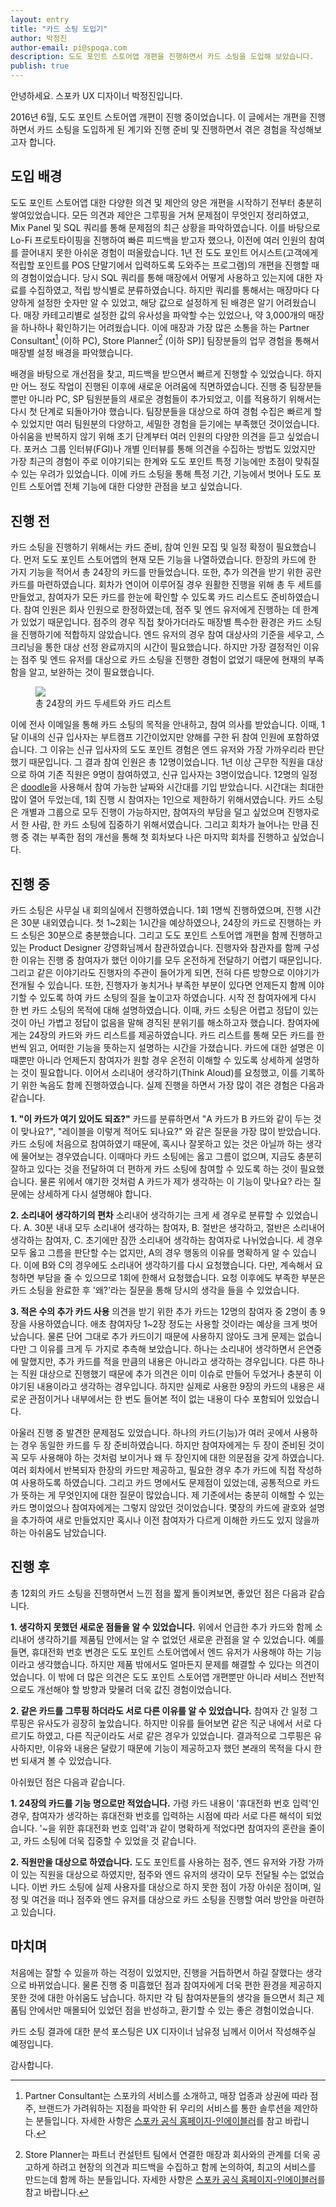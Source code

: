 ```yaml
---
layout: entry
title: "카드 소팅 도입기"
author: 박정진
author-email: pi@spoqa.com
description: 도도 포인트 스토어앱 개편을 진행하면서 카드 소팅을 도입해 보았습니다.
publish: true
---
```

안녕하세요. 스포카 UX 디자이너 박정진입니다.

2016년 6월, 도도 포인트 스토어앱 개편이 진행 중이었습니다. 이 글에서는 개편을 진행하면서 카드 소팅을 도입하게 된 계기와 진행 준비 및 진행하면서 겪은 경험을 작성해보고자 합니다.


## 도입 배경

도도 포인트 스토어앱 대한 다양한 의견 및 제안의 양은 개편을 시작하기 전부터 충분히 쌓여있었습니다. 모든 의견과 제안은 그루핑을 거쳐 문제점이 무엇인지 정리하였고, Mix Panel 및 SQL 쿼리를 통해 문제점의 최근 상황을 파악하였습니다. 이를 바탕으로 Lo-Fi 프로토타이핑을 진행하여 빠른 피드백을 받고자 했으나, 이전에 여러 인원의 참여를 끌어내지 못한 아쉬운 경험이 떠올랐습니다.
1년 전 도도 포인트 어시스트(고객에게 적립할 포인트를 POS 단말기에서 입력하도록 도와주는 프로그램)의 개편을 진행할 때의 경험이었습니다. 당시 SQL 쿼리를 통해 매장에서 어떻게 사용하고 있는지에 대한 자료를 수집하였고, 적립 방식별로 분류하였습니다. 하지만 쿼리를 통해서는 매장마다 다양하게 설정한 숫자만 알 수 있었고, 해당 값으로 설정하게 된 배경은 알기 어려웠습니다. 매장 카테고리별로 설정한 값의 유사성을 파악할 수는 있었으나, 약 3,000개의 매장을 하나하나 확인하기는 어려웠습니다. 이에 매장과 가장 많은 소통을 하는 Partner Consultant[^1] (이하 PC), Store Planner[^2] (이하 SP)] 팀장분들의 업무 경험을 통해서 매장별 설정 배경을 파악했습니다.

배경을 바탕으로 개선점을 찾고, 피드백을 받으면서 빠르게 진행할 수 있었습니다. 하지만 어느 정도 작업이 진행된 이후에 새로운 어려움에 직면하였습니다. 진행 중 팀장분들뿐만 아니라 PC, SP 팀원분들의 새로운 경험들이 추가되었고, 이를 적용하기 위해서는 다시 첫 단계로 되돌아가야 했습니다. 팀장분들을 대상으로 하여 경험 수집은 빠르게 할 수 있었지만 여러 팀원분의 다양하고, 세밀한 경험을 듣기에는 부족했던 것이었습니다. 아쉬움을 반복하지 않기 위해 초기 단계부터 여러 인원의 다양한 의견을 듣고 싶었습니다. 포커스 그룹 인터뷰(FGI)나 개별 인터뷰를 통해 의견을 수집하는 방법도 있었지만 가장 최근의 경험이 주로 이야기되는 한계와 도도 포인트 특정 기능에만 초점이 맞춰질 수 있는 우려가 있었습니다. 이에 카드 소팅을 통해 특정 기간, 기능에서 벗어나 도도 포인트 스토어앱 전체 기능에 대한 다양한 관점을 보고 싶었습니다.


## 진행 전

카드 소팅을 진행하기 위해서는 카드 준비, 참여 인원 모집 및 일정 확정이 필요했습니다. 먼저 도도 포인트 스토어앱의 현재 모든 기능을 나열하였습니다. 한장의 카드에 한 가지 기능을 적어서 총 24장의 카드를 만들었습니다. 또한, 추가 의견을 받기 위한 공란 카드를 마련하였습니다. 회차가 연이어 이루어질 경우 원활한 진행을 위해 총 두 세트를 만들었고, 참여자가 모든 카드를 한눈에 확인할 수 있도록 카드 리스트도 준비하였습니다. 참여 인원은 회사 인원으로 한정하였는데, 점주 및 엔드 유저에게 진행하는 데 한계가 있었기 때문입니다. 점주의 경우 직접 찾아가더라도 매장별 특수한 환경은 카드 소팅을 진행하기에 적합하지 않았습니다. 엔드 유저의 경우 참여 대상사의 기준을 세우고, 스크리닝을 통한 대상 선정 완료까지의 시간이 필요했습니다. 하지만 가장 결정적인 이유는 점주 및 엔드 유저를 대상으로 카드 소팅을 진행한 경험이 없었기 때문에 현재의 부족함을 알고, 보완하는 것이 필요했습니다.

 <figure>
    <img src="/images/2016-08-18/card_sorting.jpg">
    <figcaption>총 24장의 카드 두세트와 카드 리스트</figcaption>
  </figure>

이에 전사 이메일을 통해 카드 소팅의 목적을 안내하고, 참여 의사를 받았습니다. 이때, 1달 이내의 신규 입사자는 부트캠프 기간이었지만 양해를 구한 뒤 참여 인원에 포함하였습니다. 그 이유는 신규 입사자의 도도 포인트 경험은 엔드 유저와 가장 가까우리라 판단했기 때문입니다. 그 결과 참여 인원은 총 12명이었습니다. 1년 이상 근무한 직원을 대상으로 하여 기존 직원은 9명이 참여하였고, 신규 입사자는 3명이었습니다.
12명의 일정은 [doodle](https://doodle.com/dashboard)을 사용해서 참여 가능한 날짜와 시간대를 기입 받았습니다. 시간대는 최대한 많이 열어 두었는데, 1회 진행 시 참여자는 1인으로 제한하기 위해서였습니다. 카드 소팅은 개별과 그룹으로 모두 진행이 가능하지만, 참여자의 부담을 덜고 싶었으며 진행자로서 한 사람, 한 카드 소팅에 집중하기 위해서였습니다. 그리고 회차가 늘어나는 만큼 진행 중 겪는 부족한 점의 개선을 통해 첫 회차보다 나은 마지막 회차를 진행하고 싶었습니다.


## 진행 중

카드 소팅은 사무실 내 회의실에서 진행하였습니다. 1회 1명씩 진행하였으며, 진행 시간은 30분 내외였습니다. 첫 1~2회는 1시간을 예상하였으나, 24장의 카드로 진행하는 카드 소팅은 30분으로 충분했습니다. 그리고 도도 포인트 스토어앱 개편을 함께 진행하고 있는 Product Designer 강영화님께서 참관하였습니다. 진행자와 참관자를 함께 구성한 이유는 진행 중 참여자가 했던 이야기를 모두 온전하게 전달하기 어렵기 때문입니다. 그리고 같은 이야기라도 진행자의 주관이 들어가게 되면, 전혀 다른 방향으로 이야기가 전개될 수 있습니다. 또한, 진행자가 놓치거나 부족한 부분이 있다면 언제든지 함께 이야기할 수 있도록 하여 카드 소팅의 질을 높이고자 하였습니다.
시작 전 참여자에게 다시 한 번 카드 소팅의 목적에 대해 설명하였습니다. 이때, 카드 소팅은 어렵고 정답이 있는 것이 아닌 가볍고 정답이 없음을 말해 경직된 분위기를 해소하고자 했습니다. 참여자에게는 24장의 카드와 카드 리스트를 제공하였습니다. 카드 리스트를 통해 모든 카드를 한 번씩 읽고, 어떠한 기능을 뜻하는지 설명하는 시간을 가졌습니다. 카드에 대한 설명은 이때뿐만 아니라 언제든지 참여자가 원할 경우 온전히 이해할 수 있도록 상세하게 설명하는 것이 필요합니다. 이어서 소리내어 생각하기(Think Aloud)를 요청했고, 이를 기록하기 위한 녹음도 함께 진행하였습니다.
실제 진행을 하면서 가장 많이 겪은 경험은 다음과 같습니다.

**1. "이 카드가 여기 있어도 되죠?"**
카드를 분류하면서 "A 카드가 B 카드와 같이 두는 것이 맞나요?", "레이블을 이렇게 적어도 되나요?" 와 같은 질문을 가장 많이 받았습니다. 카드 소팅에 처음으로 참여하였기 때문에, 혹시나 잘못하고 있는 것은 아닐까 하는 생각에 물어보는 경우였습니다. 이때마다 카드 소팅에는 옳고 그름이 없으며, 지금도 충분히 잘하고 있다는 것을 전달하여 더 편하게 카드 소팅에 참여할 수 있도록 하는 것이 필요했습니다. 물론 위에서 얘기한 것처럼 A 카드가 제가 생각하는 이 기능이 맞나요? 라는 질문에는 상세하게 다시 설명해야 합니다.

**2. 소리내어 생각하기의 편차** 
소리내어 생각하기는 크게 세 경우로 분류할 수 있었습니다. A. 30분 내내 모두 소리내어 생각하는 참여자, B. 절반은 생각하고, 절반은 소리내어 생각하는 참여자, C. 초기에만 잠깐 소리내어 생각하는 참여자로 나뉘었습니다. 세 경우 모두 옳고 그름을 판단할 수는 없지만, A의 경우 행동의 이유를 명확하게 알 수 있습니다. 이에 B와 C의 경우에도 소리내어 생각하기를 다시 요청했습니다. 다만, 계속해서 요청하면 부담을 줄 수 있으므로 1회에 한해서 요청했습니다. 요청 이후에도 부족한 부분은 카드 소팅을 완료한 후 '왜?'라는 질문을 통해 당시의 생각을 들을 수 있었습니다.

**3. 적은 수의 추가 카드 사용**
의견을 받기 위한 추가 카드는 12명의 참여자 중 2명이 총 9장을 사용하였습니다. 애초 참여자당 1~2장 정도는 사용할 것이라는 예상을 크게 벗어났습니다. 물론 단어 그대로 추가 카드이기 때문에 사용하지 않아도 크게 문제는 없습니다만 그 이유를 크게 두 가지로 추측해 보았습니다. 하나는 소리내어 생각하면서 은연중에 말했지만, 추가 카드를 적을 만큼의 내용은 아니라고 생각하는 경우입니다. 다른 하나는 직원 대상으로 진행했기 때문에 추가 의견은 이미 이슈로 만들어 두었거나 충분히 이야기된 내용이라고 생각하는 경우입니다. 하지만 실제로 사용한 9장의 카드의 내용은 새로운 관점이거나 내부에서는 한 번도 들어본 적이 없는 내용이 다수 포함되어 있었습니다.

아울러 진행 중 발견한 문제점도 있었습니다. 하나의 카드(기능)가 여러 곳에서 사용하는 경우 동일한 카드를 두 장 준비하였습니다. 하지만 참여자에게는 두 장이 준비된 것이 꼭 모두 사용해야 하는 것처럼 보이거나 왜 두 장인지에 대한 의문점을 갖게 하였습니다. 여러 회차에서 반복되자 한장의 카드만 제공하고, 필요한 경우 추가 카드에 직접 작성하여 사용하도록 하였습니다. 그리고 카드 명에서도 문제점이 있었는데, 공통적으로 카드가 뜻하는 게 무엇인지에 대한 질문이 많았습니다. 제 기준에서는 충분히 이해할 수 있는 카드 명이었으나 참여자에게는 그렇지 않았던 것이었습니다. 몇장의 카드에 괄호와 설명을 추가하여 새로 만들었지만 혹시나 이전 참여자가 다르게 이해한 카드도 있지 않을까 하는 아쉬움도 남았습니다.



## 진행 후

총 12회의 카드 소팅을 진행하면서 느낀 점을 짧게 돌이켜보면, 좋았던 점은 다음과 같습니다.

**1. 생각하지 못했던 새로운 점들을 알 수 있었습니다.**
위에서 언급한 추가 카드와 함께 소리내어 생각하기를 제품팀 안에서는 알 수 없었던 새로운 관점을 알 수 있었습니다. 예를 들면, 휴대전화 번호 변경은 도도 포인트 스토어앱에서 엔드 유저가 사용해야 하는 기능이라고 생각했습니다. 하지만 제품 밖에서도 얼마든지 문제를 해결할 수 있다는 의견이었습니다. 이 밖에 더 많은 의견은 도도 포인트 스토어앱 개편뿐만 아니라 서비스 전반적으로도 개선해야 할 방향과 맞물려 더욱 값진 경험이었습니다.

**2. 같은 카드를 그루핑 하더라도 서로 다른 이유를 알 수 있었습니다.**
참여자 간 일정 그루핑은 유사도가 굉장히 높았습니다. 하지만 이유를 들어보면 같은 직군 내에서 서로 다르기도 하였고, 다른 직군이라도 서로 같은 경우가 있었습니다. 결과적으로 그루핑은 유사하지만, 이유와 내용은 달랐기 때문에 기능이 제공하고자 했던 본래의 목적을 다시 한 번 되새겨 볼 수 있었습니다.

아쉬웠던 점은 다음과 같습니다.

**1. 24장의 카드를 기능 명으로만 적었습니다.**
가령 카드 내용이 '휴대전화 번호 입력'인 경우, 참여자가 생각하는 휴대전화 번호를 입력하는 시점에 따라 서로 다른 해석이 되었습니다. '~을 위한 휴대전화 번호 입력'과 같이 명확하게 적었다면 참여자의 혼란을 줄이고, 카드 소팅에 더욱 집중할 수 있었을 것 같습니다.

**2. 직원만을 대상으로 하였습니다.**
도도 포인트를 사용하는 점주, 엔드 유저와 가장 가까이 있는 직원을 대상으로 하였지만, 점주와 엔드 유저의 생각이 모두 전달될 수는 없었습니다. 이번 카드 소팅에 실제 사용자를 대상으로 하지 못한 점이 가장 아쉬운 점이며, 일정 및 여건을 떠나 점주와 엔드 유저를 대상으로 카드 소팅을 진행할 여러 방안을 마련하고 있습니다.

## 마치며

처음에는 잘할 수 있을까 하는 걱정이 있었지만, 진행을 거듭하면서 하길 잘했다는 생각으로 바뀌었습니다. 물론 진행 중 미흡했던 점과 참여자에게 더욱 편한 환경을 제공하지 못한 것에 대한 아쉬움도 남습니다. 하지만 각 팀 참여자분들의 생각을 들으면서 최근 제품팀 안에서만 매몰되어 있었던 점을 반성하고, 환기할 수 있는 좋은 경험이었습니다.

카드 소팅 결과에 대한 분석 포스팅은 UX 디자이너 남유정 님께서 이어서 작성해주실 예정입니다.

감사합니다.



[^1]: Partner Consultant는 스포카의 서비스를 소개하고, 매장 업종과 상권에 따라 점주, 브랜드가 가려워하는 지점을 파악한 뒤 우리의 서비스를 통한 솔루션을 제안하는 분들입니다. 자세한 사항은 [스포카 공식 홈페이지-인에이블러](http://www.spoqa.com/enabler/)를 참고 바랍니다.

[^2]: Store Planner는 파트너 컨설턴트 팀에서 연결한 매장과 회사와의 관계를 더욱 공고하게 하려고 현장의 의견과 피드백을 수집하고 함께 논의하여, 최고의 서비스를 만드는데 함께 하는 분들입니다. 자세한 사항은 [스포카 공식 홈페이지-인에이블러](http://www.spoqa.com/enabler/)를 참고 바랍니다.